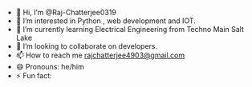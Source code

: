 - 👋 Hi, I’m @Raj-Chatterjee0319
- 👀 I’m interested in Python , web development and IOT.
- 🌱 I’m currently learning Electrical Engineering from Techno Main Salt Lake
- 💞️ I’m looking to collaborate on developers.
- 📫 How to reach me rajchatterjee4903@gmail.com
- 😄 Pronouns: he/him
- ⚡ Fun fact: 

<!---
Raj-Chatterjee0319/Raj-Chatterjee0319 is a ✨ special ✨ repository because its `README.md` (this file) appears on your GitHub profile.
You can click the Preview link to take a look at your changes.
--->
